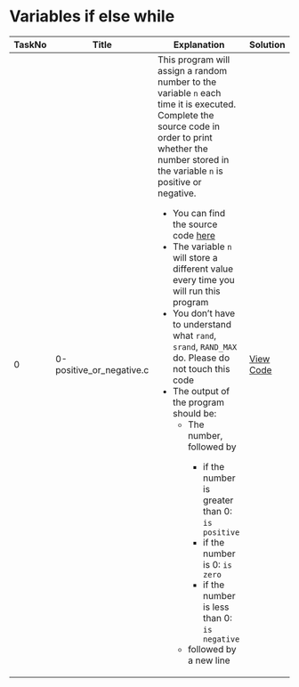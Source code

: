<h1> Variables if else while </h1>

| TaskNo | Title | Explanation | Solution |
|----------|----------|---------|-----------|
| 0 | 0-positive_or_negative.c | This program will assign a random number to the variable `n` each time it is executed. Complete the source code in order to print whether the number stored in the variable `n` is positive or negative. <ul><li> You can find the source code <a href = "https://github.com/holbertonschool/0x01.c/blob/master/0-positive_or_negative_c"> here </a> </li><li> The variable `n` will store a different value every time you will run this program </li><li> You don’t have to understand what `rand`, `srand`, `RAND_MAX` do. Please do not touch this code </li><li> The output of the program should be:<ul><li> The number, followed by </li> <ul><li> if the number is greater than 0: `is positive` </li><li> if the number is 0: `is zero` </li><li> if the number is less than 0: `is negative` </li></ul> <li> followed by a new line </li></ul> </ul> | <A href = "https://github.com/Gtindi/alx-low_level_programming/blob/main/0x01-variables_if_else_while/0-positive_or_negative.c"> View Code </a> |